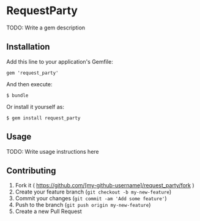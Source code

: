 # RequestParty

TODO: Write a gem description

## Installation

Add this line to your application's Gemfile:

    gem 'request_party'

And then execute:

    $ bundle

Or install it yourself as:

    $ gem install request_party

## Usage

TODO: Write usage instructions here

## Contributing

1. Fork it ( https://github.com/[my-github-username]/request_party/fork )
2. Create your feature branch (`git checkout -b my-new-feature`)
3. Commit your changes (`git commit -am 'Add some feature'`)
4. Push to the branch (`git push origin my-new-feature`)
5. Create a new Pull Request

